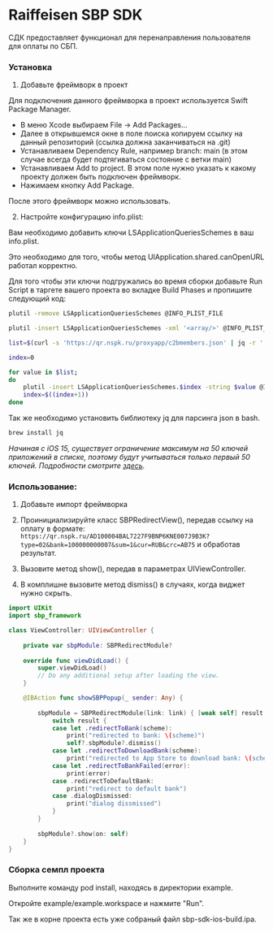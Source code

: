# Raiffeisen SBP SDK

СДК предоставляет функционал для перенаправления пользователя для оплаты по СБП.

### Установка

1.    Добавьте фреймворк в проект

Для подключения данного фреймворка в проект используется Swift Package Manager.

- В меню Xcode выбираем File -> Add Packages...
- Далее в открывшемся окне в поле поиска копируем ссылку на данный репозиторий (ссылка должна заканчиваться на .git)
- Устанавливаем Dependency Rule, например branch: main (в этом случае всегда будет подтягиваться состояние с ветки main)
- Устанавливаем Add to project. В этом поле нужно указать к какому проекту должен быть подключен фреймворк.
- Нажимаем кнопку Add Package. 

После этого фреймворк можно использовать. 

2.    Настройте конфигурацию info.plist:

Вам необходимо добавить ключи LSApplicationQueriesSchemes в ваш info.plist.

Это необходимо для того, чтобы метод UIApplication.shared.canOpenURL работал корректно.

Для того чтобы эти ключи подгружались во время сборки добавьте Run Script в таргете вашего проекта во вкладке Build Phases и пропишите следующий код:

```bash
plutil -remove LSApplicationQueriesSchemes @INFO_PLIST_FILE

plutil -insert LSApplicationQueriesSchemes -xml '<array/>' @INFO_PLIST_FILE

list=$(curl -s 'https://qr.nspk.ru/proxyapp/c2bmembers.json' | jq -r '.dictionary[].schema')

index=0

for value in $list;
do
    plutil -insert LSApplicationQueriesSchemes.$index -string $value @INFO_PLIST_FILE
    index=$((index+1))
done
```

Так же необходимо установить библиотеку jq для парсинга json в bash.

```bash
brew install jq
```

*Начиная с iOS 15, существует ограничение максимум на 50 ключей приложений в списке, поэтому будут учитываться только первый 50 ключей. Подробности смотрите [здесь](https://developer.apple.com/documentation/uikit/uiapplication/1622952-canopenurl#discussion).*



### Использование:

1.    Добавьте импорт фреймворка

2.    Проинициализируйте класс SBPRedirectView(), передав ссылку на оплату в формате: `https://qr.nspk.ru/AD100004BAL7227F9BNP6KNE007J9B3K?type=02&bank=100000000007&sum=1&cur=RUB&crc=AB75`
    и обработав результат.

3.    Вызовите метод show(), передав в параметрах UIViewController.

4.    В комплишне вызовите метод dismiss() в случаях, когда виджет нужно скрыть.

```swift
import UIKit
import sbp_framework

class ViewController: UIViewController {
    
    private var sbpModule: SBPRedirectModule?
    
    override func viewDidLoad() {
        super.viewDidLoad()
        // Do any additional setup after loading the view.
    }

    @IBAction func showSBPPopup(_ sender: Any) {
   
        sbpModule = SBPRedirectModule(link: link) { [weak self] result in
            switch result {
            case let .redirectToBank(scheme):
                print("redirected to bank: \(scheme)")
                self?.sbpModule?.dismiss()
            case let .redirectToDownloadBank(scheme):
                print("redirected to App Store to download bank: \(scheme)")
            case let .redirectToBankFailed(error):
                print(error)
            case .redirectToDefaultBank:
                print("redirect to default bank")
            case .dialogDismissed:
                print("dialog dissmissed")
            }
        }
        
        sbpModule?.show(on: self)
    }
}
```

### Сборка семпл проекта
Выполните команду pod install, находясь в директории example.

Откройте example/example.workspace и нажмите "Run".

Так же в корне проекта есть уже собраный файл sbp-sdk-ios-build.ipa.
